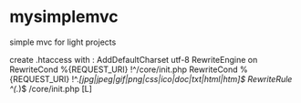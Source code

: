 mysimplemvc
===========

simple mvc for light projects

create .htaccess with :
AddDefaultCharset utf-8
RewriteEngine on
RewriteCond %{REQUEST_URI} !^/core/init.php
RewriteCond %{REQUEST_URI} !^.*[jpg|jpeg|gif|png|css|ico|doc|txt|html|htm]$
RewriteRule ^(.*)$ /core/init.php [L]